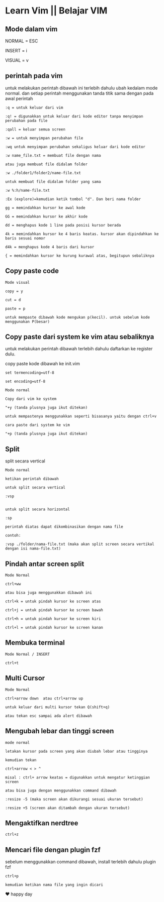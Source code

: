# Learn Vim || Belajar VIM

## Mode dalam vim

NORMAL =    ESC 

INSERT = i

VISUAL = v


## perintah pada vim

untuk melakukan perintah dibawah ini terlebih dahulu ubah kedalam mode normal.
dan setiap perintah menggunakan tanda titik sama dengan pada awal perintah
  
```
:q = untuk keluar dari vim
  
:q! = digunakkan untuk keluar dari kode editor tanpa menyimpan perubahan pada file
   
:qall = keluar semua screen

:w = untuk menyimpan perubahan file
   
:wq untuk menyimpan perubahan sekaligus keluar dari kode editor

:w name_file.txt = membuat file dengan nama
     
atau juga membuat file didalam folder
   
:w ./folder1/folder2/name-file.txt
 
untuk membuat file didalam folder yang sama

:w %:h/name-file.txt

:Ex (explore)=kemudian ketik tombol "d". Dan beri nama folder

gg = memindahkan kursor ke awal kode

GG = memindahkan kursor ke akhir kode

dd = menghapus kode 1 line pada posisi kursor berada

4k = memindahkan kursor ke 4 baris keatas. kursor akan dipindahkan ke baris sesuai nomor

d4k = menghapus kode 4 baris dari kursor

{ = memindahkan kursor ke kurung kurawal atas, begitupun sebaliknya

```
## Copy paste code

```
Mode visual

copy = y

cut = d

paste = p

untuk mempaste dibawah kode mengukan p(kecil). untuk sebelum kode menggunakan P(besar)
```

## Copy paste dari system ke vim atau sebaliknya

untuk melakukan perintah dibawah terlebih dahulu daftarkan ke register dulu.

copy paste kode dibawah ke init.vim

```
set termencoding=utf-8

set encoding=utf-8
```

```
Mode normal

Copy dari vim ke system

"+y (tanda plusnya juga ikut ditekan)

untuk mempastenya menggunakkan seperti bisasanya yaitu dengan ctrl+v

cara paste dari system ke vim

"+p (tanda plusnya juga ikut ditekan)

```

## Split

split secara vertical

```
Mode normal

ketikan perintah dibawah

untuk split secara vertical

:vsp


untuk split secara horizontal

:sp

perintah diatas dapat dikombinasikan dengan nama file

contoh:

:vsp ./folder/nama-file.txt (maka akan split screen secara vertikal dengan isi nama-file.txt)
```

## Pindah antar screen split

```
Mode Normal

ctrl+ww

atau bisa juga menggunakkan dibawah ini

ctrl+k = untuk pindah kursor ke screen atas

ctrl+j = untuk pindah kursor ke screen bawah

ctrl+h = untuk pindah kursor ke screen kiri

ctrl+l = untuk pindah kursor ke screen kanan
````

## Membuka terminal

```
Mode Normal / INSERT 

ctrl+t
```

## Multi Cursor

```
Mode Normal

ctrl+arrow down  atau ctrl+arrow up

untuk keluar dari multi kursor tekan Q(shift+q)

atau tekan esc sampai ada alert dibawah
```

## Mengubah lebar dan tinggi screen

```
mode normal

letakan kursor pada screen yang akan diubah lebar atau tingginya

kemudian tekan 

ctrl+arrow < > ^ 

misal : ctrl+ arrow keatas = digunakkan untuk mengatur ketinggian screen

atau bisa juga dengan menggunakkan command dibawah

:resize -5 (maka screen akan dikurangi sesuai ukuran tersebut)

:resize +5 (screen akan ditambah dengan ukuran tersebut)
```
## Mengaktifkan nerdtree

```
ctrl+z
```
## Mencari file dengan plugin fzf

sebelum menggunakkan command dibawah, install terlebih dahulu plugin fzf

```
ctrl+p

kemudian ketikan nama file yang ingin dicari
```


❤ happy day
